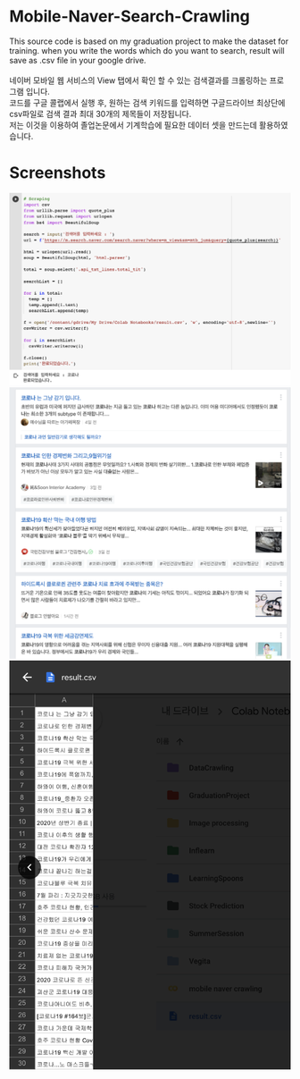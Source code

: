 # Mobile-Naver-Search-Crawling
This source code is based on my graduation project to make the dataset for training. when you write the words which do you want to search, result will save as .csv file in your google drive. </br></br>
네이버 모바일 웹 서비스의 View 탭에서 확인 할 수 있는 검색결과를 크롤링하는 프로그램 입니다.</br>
코드를 구글 콜랩에서 실행 후, 원하는 검색 키워드를 입력하면 구글드라이브 최상단에 csv파일로 검색 결과 최대 30개의 제목들이 저장됩니다.</br>
저는 이것을 이용하여 졸업논문에서 기계학습에 필요한 데이터 셋을 만드는데 활용하였습니다.</br>

# Screenshots
![r1](https://github.com/par3k/Mobile-Naver-Search-Crawling/blob/master/1.png)
![r2](https://github.com/par3k/Mobile-Naver-Search-Crawling/blob/master/2.png)
![r3](https://github.com/par3k/Mobile-Naver-Search-Crawling/blob/master/3.png)
